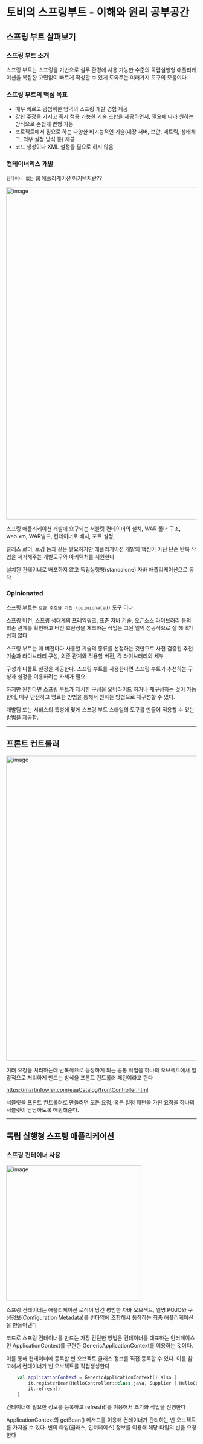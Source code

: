 # 토비의 스프링부트 - 이해와 원리 공부공간

## 스프링 부트 살펴보기


### 스프링 부트 소개 

스프링 부트는 스프링을 기반으로 실무 환경에 사용 가능한 수준의 독립실행형 애플리케이션을 복잡한 고민없이 빠르게 작성할 수 있게 도와주는 여러가지 도구의 모음이다.

### 스프링 부트의 핵심 목표
- 매우 빠르고 광범위한 영역의 스프링 개발 경험 제공
- 강한 주장을 가지고 즉시 적용 가능한 기술 조합을 제공하면서, 필요에 따라 원하는 방식으로 손쉽게 변형 가능
- 프로젝트에서 필요로 하는 다양한 비기능적인 기술(내장 서버, 보안, 메트릭, 상태체크, 외부 설정 방식 등) 제공
- 코드 생성이나 XML 설정을 필요로 하지 않음

### 컨테이너리스 개발 

`컨테이너 없는` 웹 애플리케이션 아키텍처란??

<img width="877" alt="image" src="https://user-images.githubusercontent.com/40031858/213370991-a0f27137-ac2f-45cb-a265-fa1ca10db304.png">

스프링 애플리케이션 개발에 요구되는 서블릿 컨테이너의 설치, WAR 폴더 구조, web.xm, WAR빌드, 컨테이너로 배치, 포트 설정,

클래스 로더, 로깅 등과 같은 필요하지만 애플리케이션 개발의 핵심이 아닌 단순 반복 작업을 제거해주는 개발도구와 아키텍처를 지원한다

설치된 컨테이너로 배포하지 않고 독립실행형(standalone) 자바 애플리케이션으로 동작

### Opinionated

스프링 부트는 `강한 주장을 가진 (opinionated)` 도구 이다.

스프링 버전, 스프링 생태계의 프레임워크, 표준 자바 기술, 오픈소스 라이브러리 등의 의존 관계를 확인하고 버전 호환성을 체크하는 작업은 고된 일익 성공적으로 잘 해내기 쉽지 않다

스프링 부트는 매 버전마다 사용할 기술의 종류를 선정하는 것만으로 사전 검증된 추천 기술과 라이브러리 구성, 의존 관계와 적용할 버전, 각 라이브러리의 세부

구성과 디폴트 설정을 제공한다. 스프링 부트를 사용한다면 스프링 부트가 추천하는 구성과 설정을 이용하려는 자세가 필요

하지만 원한다면 스프링 부트가 제시한 구성을 오버라이드 하거나 재구성하는 것이 가능한데, 매우 안전하고 명료한 방법을 통해서 원하는 방법으로 재구성할 수 있다. 

개발팀 또는 서비스의 특성에 맞게 스프링 부트 스타일의 도구를 만들어 적용할 수 있는 방법을 제공함.


----

## 프론트 컨트롤러

<img width="805" alt="image" src="https://user-images.githubusercontent.com/40031858/213623406-d104f688-3224-4833-838e-bf28afeaf143.png">

여러 요청을 처리하는데 반복적으로 등장하게 되는 공통 작업을 하나의 오브젝트에서 일괄적으로 처리하게 만드는 방식을 프론트 컨트롤러 패턴이라고 한다

https://martinfowler.com/eaaCatalog/frontController.html

서블릿을 프론트 컨트롤러로 만들려면 모든 요청, 혹은 일정 패턴을 가진 요청을 하나의 서블릿이 담당하도록 매핑해준다.

---

## 독립 실행형 스프링 애플리케이션

### 스프링 컨테이너 사용

<img width="357" alt="image" src="https://user-images.githubusercontent.com/40031858/213840623-27bb4d52-0a39-42c3-a535-13dfd289d32e.png">

스프링 컨테이너는 애플리케이션 로직이 담긴 평범한 자바 오브젝트, 일명 POJO와 구성정보(Configuration Metadata)를 런타임에 조합해서 동작하는 최종 애플리케이션을 만들어낸다

코드로 스프링 컨테이너를 만드는 가장 간단한 방법은 컨테이너를 대표하는 인터페이스인 ApplicationContext를 구현한 GenericApplicationContext를 이용하는 것이다.

이를 통해 컨테이너에 등록할 빈 오브젝트 클래스 정보를 직접 등록할 수 있다. 이를 참고해서 컨테이너가 빈 오브젝트를 직접생성한다

```kotlin
    val applicationContext = GenericApplicationContext().also {
        it.registerBean(HelloController::class.java, Supplier { HelloController() })
        it.refresh()
    }
```

컨테이너에 필요한 정보를 등록하고 refresh()를 이용해서 초기화 작업을 진행한다

ApplicationContext의 getBean() 메서드를 이용해 컨테이너가 관리하는 빈 오브젝트를 가져올 수 있다. 빈의 타입(클래스, 인터페이스) 정보를 이용해 해당 타입의 빈을 요청한다